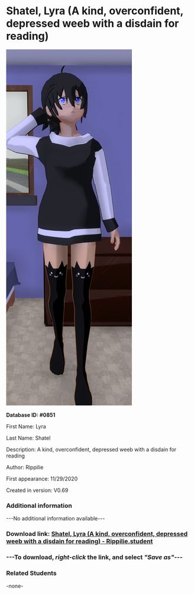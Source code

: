 # Shatel, Lyra (A kind, overconfident, depressed weeb with a disdain for reading)

<img src="../../Files/Images/Shatel, Lyra (A kind, overconfident, depressed weeb with a disdain for reading).png" title="Shatel, Lyra (A kind, overconfident, depressed weeb with a disdain for reading) - Rippilie">

**Database ID: #0851**

First Name: Lyra

Last Name: Shatel

Description: A kind, overconfident, depressed weeb with a disdain for reading

Author: Rippilie

First appearance: 11/29/2020

Created in version: V0.69

### Additional information

---No additional information available---

### Download link: <a href="https://raw.githubusercontent.com/Arbiter1223/Daigaku-Gurashi-Custom-Students/master/Files/Student%20Files/Shatel%2C%20Lyra%20(A%20kind%2C%20overconfident%2C%20depressed%20weeb%20with%20a%20disdain%20for%20reading)%20-%20Rippilie.student">Shatel, Lyra (A kind, overconfident, depressed weeb with a disdain for reading) - Rippilie.student</a>

### ---**To download, _right-click_ the link, and select _"Save as"_**---

### Related Students

-none-
